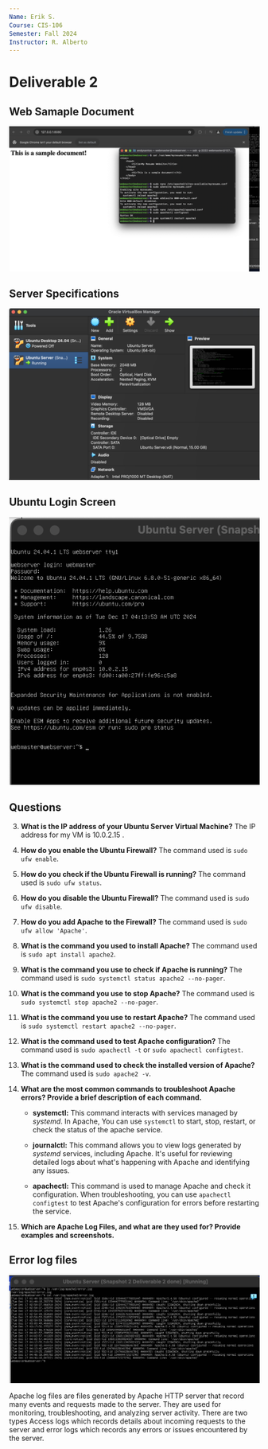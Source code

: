 ```yaml
---
Name: Erik S.
Course: CIS-106
Semester: Fall 2024
Instructor: R. Alberto
---
```

# Deliverable 2 

## Web Samaple Document
![web sample document](web_sample.png)

## Server Specifications
![Server Specs](vm_settings.png)

## Ubuntu Login Screen
![login](ubuntuserver_login.png)

## Questions
3. **What is the IP address of your Ubuntu Server Virtual Machine?**
    The IP address for my VM is 10.0.2.15 .

4. **How do you enable the Ubuntu Firewall?**
    The command used is `sudo ufw enable`.

5. **How do you check if the Ubuntu Firewall is running?**
    The command used is `sudo ufw status`.

6. **How do you disable the Ubuntu Firewall?**
    The command used is `sudo ufw disable`.

7. **How do you add Apache to the Firewall?** 
    The command used is `sudo ufw allow 'Apache'`.

8. **What is the command you used to install Apache?**
    The command used is `sudo apt install apache2`.

9.  **What is the command you use to check if Apache is running?**
    The command used is `sudo systemctl status apache2 --no-pager`.

10. **What is the command you use to stop Apache?**
    The command used is `sudo systemctl stop apache2 --no-pager`.

11. **What is the command you use to restart Apache?**
    The command used is `sudo systemctl restart apache2 --no-pager`.

12. **What is the command used to test Apache configuration?**
    The command used is `sudo apachectl -t` or `sudo apachectl configtest`.

13. **What is the command used to check the installed version of Apache?**
    The command used is `sudo apache2 -v`.

14. **What are the most common commands to troubleshoot Apache errors? Provide a brief description of each command.**
    *  **systemctl:** This command interacts with services managed by *systemd*. In Apache, You can use `systemctl` to start, stop, restart, or check the status of the apache service.

    * **journalctl:** This command allows you to view logs generated by *systemd* services, including Apache. It's useful for reviewing detailed logs about what's happening with Apache and identifying any issues. 
    
    * **apachectl:** This command is used to manage Apache and check it configuration. When troubleshooting, you can use `apachectl configtest` to test Apache's configuration for errors before restarting the service.

15. **Which are Apache Log Files, and what are they used for? Provide examples and screenshots.**

## Error log files
![apache error logs](apache-error_logs.png) 

Apache log files are files generated by Apache HTTP server that record many events and requests made to the server. They are used for monitoring, troubleshooting, and analyzing server activity. There are two types Access logs which records details about incoming requests to the server and error logs which records any errors or issues encountered by the server.
